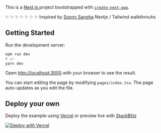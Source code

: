 This is a [Next.js ](https://nextjs.org/) project bootstrapped with [`create-next-app`](https://github.com/vercel/next.js/tree/canary/packages/create-next-app).

✨ ✨ ✨ ✨ ✨ ✨ ✨
Inspired by [Sonny Sangha](https://github.com/sonnysangha) Nextjs / Tailwind walkthrouhs

## Getting Started

Run the development server:

```bash
npm run dev
# or
yarn dev
```

Open [http://localhost:3000](http://localhost:3000) with your browser to see the result.

You can start editing the page by modifying `pages/index.tsx`. The page auto-updates as you edit the file.

## Deploy your own

Deploy the example using [Vercel](https://vercel.com?utm_source=github&utm_medium=readme&utm_campaign=next-example) or preview live with [StackBlitz](https://stackblitz.com/github/vercel/next.js/tree/canary/examples/with-tailwindcss)

[![Deploy with Vercel](https://vercel.com/button)](https://vercel.com/new/git/external?repository-url=https://github.com/vercel/next.js/tree/canary/examples/with-tailwindcss&project-name=with-tailwindcss&repository-name=with-tailwindcss)
